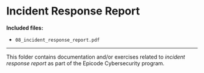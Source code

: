 # Incident Response Report

**Included files:**

- `08_incident_response_report.pdf`

---
This folder contains documentation and/or exercises related to *incident response report* as part of the Epicode Cybersecurity program.
